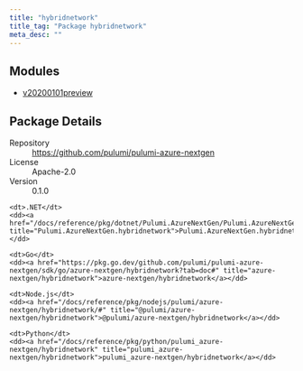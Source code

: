 ```yaml
---
title: "hybridnetwork"
title_tag: "Package hybridnetwork"
meta_desc: ""
---
```


<!-- WARNING: this file was generated by Pulumi Docs Generator. -->
<!-- Do not edit by hand unless you're certain you know what you are doing! -->



<h2 id="modules">Modules</h2>
<ul class="api">
    <li><a href="v20200101preview/" title="v20200101preview"><span class="symbol module"></span>v20200101preview</a></li>
</ul>

<h2 id="package-details">Package Details</h2>
<dl class="package-details">
	<dt>Repository</dt>
	<dd><a href="https://github.com/pulumi/pulumi-azure-nextgen">https://github.com/pulumi/pulumi-azure-nextgen</a></dd>
	<dt>License</dt>
	<dd>Apache-2.0</dd>
	<dt>Version</dt>
	<dd>0.1.0</dd>
</dl>



<dl class="tabular">

    <dt>.NET</dt>
    <dd><a href="/docs/reference/pkg/dotnet/Pulumi.AzureNextGen/Pulumi.AzureNextGen.hybridnetwork.html" title="Pulumi.AzureNextGen.hybridnetwork">Pulumi.AzureNextGen.hybridnetwork</a></dd>

    <dt>Go</dt>
    <dd><a href="https://pkg.go.dev/github.com/pulumi/pulumi-azure-nextgen/sdk/go/azure-nextgen/hybridnetwork?tab=doc#" title="azure-nextgen/hybridnetwork">azure-nextgen/hybridnetwork</a></dd>

    <dt>Node.js</dt>
    <dd><a href="/docs/reference/pkg/nodejs/pulumi/azure-nextgen/hybridnetwork/#" title="@pulumi/azure-nextgen/hybridnetwork">@pulumi/azure-nextgen/hybridnetwork</a></dd>

    <dt>Python</dt>
    <dd><a href="/docs/reference/pkg/python/pulumi_azure-nextgen/hybridnetwork" title="pulumi_azure-nextgen/hybridnetwork">pulumi_azure-nextgen/hybridnetwork</a></dd>

</dl>

